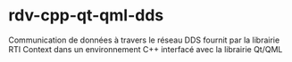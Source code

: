 # rdv-cpp-qt-qml-dds
Communication de données à travers le réseau DDS fournit par la librairie RTI Context dans un environnement C++ interfacé avec la librairie Qt/QML
